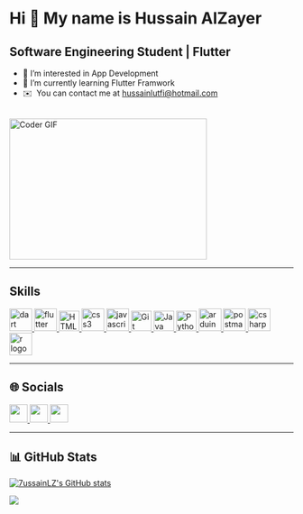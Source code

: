 Hi 👋 My name is Hussain AlZayer
================================
<div>
    <div>

Software Engineering Student | Flutter
--------------------------------------
* 👀 I’m interested in App Development
* 🌱 I’m currently learning Flutter Framwork
* ✉️  You can contact me at [hussainlutfi@hotmail.com](mailto:hussainlutfi@hotmail.com)
<div>

<br>
<img alt="Coder GIF" height=250 width=350 src="https://cdn.dribbble.com/users/730703/screenshots/6581243/avento.gif" />
<br>
    </div>

--------------------------------------

## Skills

<p align="left">
    <a href="https://dart.dev" target="_blank" rel="noreferrer">
        <img src="https://cdn.jsdelivr.net/gh/devicons/devicon/icons/dart/dart-original.svg" height="40" alt="dart logo"  />
    </a>

<a href="https://flutter.dev" target="_blank" rel="noreferrer">
        <img src="https://cdn.jsdelivr.net/gh/devicons/devicon/icons/flutter/flutter-original.svg" height="40" alt="flutter logo"  />
    </a>
    
  <a href="https://developer.mozilla.org/en-US/docs/Glossary/HTML5" target="_blank" rel="noreferrer">
  <img src="https://raw.githubusercontent.com/danielcranney/readme-generator/main/public/icons/skills/html5-colored.svg" width="36"         height="36" alt="HTML5" />
  </a>

  <a href="https://developer.mozilla.org/en-US/docs/Glossary/CSS" target="_blank" rel="noreferrer">
  <img src="https://cdn.jsdelivr.net/gh/devicons/devicon/icons/css3/css3-original.svg" height="40" alt="css3 logo"  />
  </a>

  <a href="  https://developer.mozilla.org/en-US/docs/Glossary/JavaScript" target="_blank" rel="noreferrer">
  <img src="https://cdn.jsdelivr.net/gh/devicons/devicon/icons/javascript/javascript-original.svg" height="40" alt="javascript logo" />
  </a>
  
<a href="https://git-scm.com/" target="_blank" rel="noreferrer">
<img src="https://raw.githubusercontent.com/danielcranney/readme-generator/main/public/icons/skills/git-colored.svg" width="36" height="36" alt="Git" />
</a>

<a href="https://www.oracle.com/java/" target="_blank" rel="noreferrer">
<img src="https://raw.githubusercontent.com/danielcranney/readme-generator/main/public/icons/skills/java-colored.svg" width="36" height="36" alt="Java" />
</a>

<a href="https://www.python.org/" target="_blank" rel="noreferrer">
<img src="https://raw.githubusercontent.com/danielcranney/readme-generator/main/public/icons/skills/python-colored.svg" width="36" height="36" alt="Python" />
</a> 

<a href="https://www.arduino.cc/" target="_blank" rel="noreferrer"> 
<img src="https://cdn.worldvectorlogo.com/logos/arduino-1.svg" alt="arduino" width="40" height="40"/> 
</a> 

<a href="https://postman.com" target="_blank" rel="noreferrer"> 
<img src="https://www.vectorlogo.zone/logos/getpostman/getpostman-icon.svg" alt="postman" width="40" height="40"/> 
</a> 

<a href="https://learn.microsoft.com/en-us/dotnet/csharp/tour-of-csharp/" target="_blank" rel="noreferrer"> 
  <img src="https://cdn.jsdelivr.net/gh/devicons/devicon/icons/csharp/csharp-original.svg" height="40" alt="csharp logo"  />
</a>

  <a href="https://www.r-project.org/about.html" target="_blank" rel="noreferrer"> 
  <img src="https://cdn.jsdelivr.net/gh/devicons/devicon/icons/r/r-original.svg" height="40" alt="r logo"  />
  </a>

</p>


--------------------------------------

## 🌐 Socials

<p align="left"> <a href="https://www.github.com/7ussainLZ" target="_blank" rel="noreferrer"> <picture> <source media="(prefers-color-scheme: dark)" srcset="https://raw.githubusercontent.com/danielcranney/readme-generator/main/public/icons/socials/github-dark.svg" /> <source media="(prefers-color-scheme: light)" srcset="https://raw.githubusercontent.com/danielcranney/readme-generator/main/public/icons/socials/github.svg" /> <img src="https://raw.githubusercontent.com/danielcranney/readme-generator/main/public/icons/socials/github.svg" width="32" height="32" /> </picture> </a> <a href="https://www.linkedin.com/in/hussain-alzayer-673b77234/" target="_blank" rel="noreferrer"> <picture> <source media="(prefers-color-scheme: dark)" srcset="https://raw.githubusercontent.com/danielcranney/readme-generator/main/public/icons/socials/linkedin-dark.svg" /> <source media="(prefers-color-scheme: light)" srcset="https://raw.githubusercontent.com/danielcranney/readme-generator/main/public/icons/socials/linkedin.svg" /> <img src="https://raw.githubusercontent.com/danielcranney/readme-generator/main/public/icons/socials/linkedin.svg" width="32" height="32" /> </picture> </a> <a href="https://www.x.com/7ussainLz" target="_blank" rel="noreferrer"> <picture> <source media="(prefers-color-scheme: dark)" srcset="https://raw.githubusercontent.com/danielcranney/readme-generator/main/public/icons/socials/twitter-dark.svg" /> <source media="(prefers-color-scheme: light)" srcset="https://raw.githubusercontent.com/danielcranney/readme-generator/main/public/icons/socials/twitter.svg" /> <img src="https://raw.githubusercontent.com/danielcranney/readme-generator/main/public/icons/socials/twitter.svg" width="32" height="32" /> </picture> </a></p>

--------------------------------------

## 📊 GitHub Stats



<a href="http://www.github.com/7ussainLZ"><img src="https://github-readme-stats.vercel.app/api?username=7ussainLZ&show_icons=true&hide=&count_private=true&title_color=0891b2&text_color=ffffff&icon_color=0891b2&bg_color=1c1917&hide_border=true&show_icons=true" alt="7ussainLZ's GitHub stats" /></a>

<a href="http://www.github.com/7ussainLZ"><img src="https://github-readme-streak-stats.herokuapp.com/?user=7ussainLZ&stroke=ffffff&background=1c1917&ring=0891b2&fire=0891b2&currStreakNum=ffffff&currStreakLabel=0891b2&sideNums=ffffff&sideLabels=ffffff&dates=ffffff&hide_border=true" /></a>
